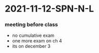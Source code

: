 # 2021-11-12-SPN-N-L

### meeting before class
- no cumulative exam 
- one more exam on ch 4 
- its on december 3 

